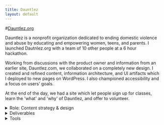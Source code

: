 ```yaml
---
title: Dauntlez
layout: default
---
```


#[Dauntlez.org](https://dauntlez.org)

Dauntlez is a nonprofit organization dedicated to ending domestic violence and abuse by educating and empowering women, teens, and parents. I launched Dautnlez.org with a team of 10 other people at a 6 hour hackathon.

Working from discussions with the product owner and information from an earlier site, Dauntlez.com, we collaborated on a completely new design. I created and refined content, information architecture, and UI artifacts which I deployed to new pages on WordPress. I also championed accessibility and a focus on users' goals.

At the end of the day, we had a site which let people sign up for classes, learn the 'what' and 'why' of Dauntlez, and offer to volunteer.

<details aria-expanded="true/false" tabindex="0" role="button" class="smallerBreak">
<summary>Role: Content strategy & design</summary>
<div>
Working with the product owner and 9 other volunteers, I designed and deployed Dauntlez.org. I created its information architecture and content based on essential user needs and the organization's goals.
</div>
</details>

<details aria-expanded="true/false" tabindex="0" role="button" class="smallerBreak">
<summary>Deliverables</summary>
<div>
content strategy, content, user types, user stories, user flows, wireframes, site-map, deployed site
</div>
</details>

<details aria-expanded="true/false" tabindex="0" role="button" class="smallerBreak">
<summary>Tools</summary>
<div>
WordPress, CSS, Google Docs, Excel, Trello, pencil, paper, whiteboard
</div>
</details>
